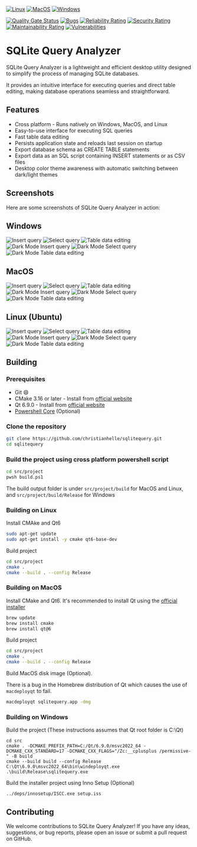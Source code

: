 [![Linux](https://github.com/christianhelle/sqlitequery/actions/workflows/linux.yml/badge.svg)](https://github.com/christianhelle/sqlitequery/actions/workflows/linux.yml)
[![MacOS](https://github.com/christianhelle/sqlitequery/actions/workflows/macos.yml/badge.svg)](https://github.com/christianhelle/sqlitequery/actions/workflows/macos.yml)
[![Windows](https://github.com/christianhelle/sqlitequery/actions/workflows/windows.yml/badge.svg)](https://github.com/christianhelle/sqlitequery/actions/workflows/windows.yml)

[![Quality Gate Status](https://sonarcloud.io/api/project_badges/measure?project=christianhelle_sqlitequery&metric=alert_status)](https://sonarcloud.io/summary/new_code?id=christianhelle_sqlitequery)
[![Bugs](https://sonarcloud.io/api/project_badges/measure?project=christianhelle_sqlitequery&metric=bugs)](https://sonarcloud.io/summary/new_code?id=christianhelle_sqlitequery)
[![Reliability Rating](https://sonarcloud.io/api/project_badges/measure?project=christianhelle_sqlitequery&metric=reliability_rating)](https://sonarcloud.io/summary/new_code?id=christianhelle_sqlitequery)
[![Security Rating](https://sonarcloud.io/api/project_badges/measure?project=christianhelle_sqlitequery&metric=security_rating)](https://sonarcloud.io/summary/new_code?id=christianhelle_sqlitequery)
[![Maintainability Rating](https://sonarcloud.io/api/project_badges/measure?project=christianhelle_sqlitequery&metric=sqale_rating)](https://sonarcloud.io/summary/new_code?id=christianhelle_sqlitequery)
[![Vulnerabilities](https://sonarcloud.io/api/project_badges/measure?project=christianhelle_sqlitequery&metric=vulnerabilities)](https://sonarcloud.io/summary/new_code?id=christianhelle_sqlitequery)

# SQLite Query Analyzer

SQLite Query Analyzer is a lightweight and efficient desktop utility designed
to simplify the process of managing SQLite databases.

It provides an intuitive interface for executing queries and direct table editing,
making database operations seamless and straightforward.

## Features

- Cross platform - Runs natively on Windows, MacOS, and Linux
- Easy-to-use interface for executing SQL queries
- Fast table data editing
- Persists application state and reloads last session on startup
- Export database schema as CREATE TABLE statements
- Export data as an SQL script containing INSERT statements or as CSV files
- Desktop color theme awareness with automatic switching between dark/light themes

## Screenshots

Here are some screenshots of SQLite Query Analyzer in action:

## Windows

![Insert query](images/windows-query-insert.png)
![Select query](images/windows-query-select.png)
![Table data editing](images/windows-table-data.png)
![Dark Mode Insert query](images/windows-dark-query-insert.png)
![Dark Mode Select query](images/windows-dark-query-select.png)
![Dark Mode Table data editing](images/windows-dark-table-data.png)

## MacOS

![Insert query](images/mac-query-insert.png)
![Select query](images/mac-query-select.png)
![Table data editing](images/mac-table-data.png)
![Dark Mode Insert query](images/mac-dark-query-insert.png)
![Dark Mode Select query](images/mac-dark-query-select.png)
![Dark Mode Table data editing](images/mac-dark-table-data.png)

## Linux (Ubuntu)

![Insert query](images/linux-query-insert.png)
![Select query](images/linux-query-select.png)
![Table data editing](images/linux-table-data.png)
![Dark Mode Insert query](images/linux-dark-query-insert.png)
![Dark Mode Select query](images/linux-dark-query-select.png)
![Dark Mode Table data editing](images/linux-dark-table-data.png)

## Building

### Prerequisites

- Git 😄
- CMake 3.16 or later - Install from [official website](https://cmake.org/download/)
- Qt 6.9.0 - Install from [official website](https://www.qt.io/download-qt-installer-oss)
- [Powershell Core](https://learn.microsoft.com/en-us/powershell/scripting/install/installing-powershell) (Optional)

### Clone the repository

```sh
git clone https://github.com/christianhelle/sqlitequery.git
cd sqlitequery
```

### Build the project using cross platform powershell script

```sh
cd src/project
pwsh build.ps1
```

The build output folder is under `src/project/build` for MacOS and Linux, and `src/project/build/Release` for Windows

### Building on Linux

Install CMAke and Qt6

```sh
sudo apt-get update
sudo apt-get install -y cmake qt6-base-dev
```

Build project

```sh
cd src/project
cmake .
cmake --build . --config Release
```

### Building on MacOS

Install CMake and Qt6. It's recommended to install Qt using the [official installer](https://www.qt.io/download-qt-installer-oss)
```sh
brew update
brew install cmake
brew install qt@6
```

Build project

```sh
cd src/project
cmake .
cmake --build . --config Release
```

Build MacOS disk image (Optional). 

There is a bug in the Homebrew distribution of Qt which causes the use of `macdeployqt` to fail.

```sh
macdeployqt sqlitequery.app -dmg
```

### Building on Windows

Build the project (These instructions assumes that Qt root folder is C:\Qt)

```pwsh
cd src
cmake . -DCMAKE_PREFIX_PATH=C:/Qt/6.9.0/msvc2022_64 -DCMAKE_CXX_STANDARD=17 -DCMAKE_CXX_FLAGS="/Zc:__cplusplus /permissive-" -B build
cmake --build build --config Release
C:\Qt\6.9.0\msvc2022_64\bin\windeployqt.exe .\build\Release\sqlitequery.exe
```

Build the installer project using Inno Setup (Optional)

```pwsh
../deps/innosetup/ISCC.exe setup.iss
```

## Contributing

We welcome contributions to SQLite Query Analyzer!
If you have any ideas, suggestions, or bug reports,
please open an issue or submit a pull request on GitHub.
